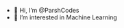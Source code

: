 - 👋 Hi, I’m @ParshCodes
- 👀 I’m interested in Machine Learning


<!---
ParshCodes/ParshCodes is a ✨ special ✨ repository because its `README.md` (this file) appears on your GitHub profile.
You can click the Preview link to take a look at your changes.
--->
